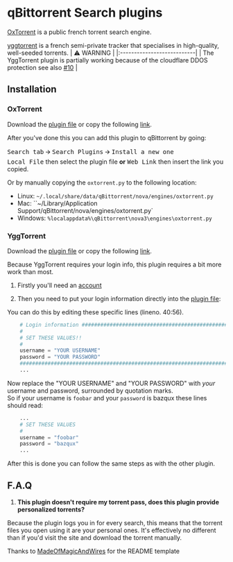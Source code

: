 qBittorrent Search plugins
==========================

[OxTorrent](https://www.oxtorrent.co) is a public french torrent search engine.

[yggtorrent](https://yggtorrent.ch) is a french semi-private tracker that specialises in high-quality,
well-seeded torrents.
| :warning: WARNING          |
|:---------------------------|
| The YggTorrent plugin is partially working because of the cloudflare DDOS protection see also [#10](/../../issues/10) |


Installation
------------
### OxTorrent

Download the [plugin file](oxtorrent.py) or copy the
following [link](https://raw.githubusercontent.com/CravateRouge/qBittorrentSearchPlugins/master/oxtorrent.py).

After you've done this you can add this plugin to qBittorrent by going:

<kbd>Search tab</kbd> 🡪 <kbd>Search Plugins</kbd> 🡪 <kbd>Install a new one</kbd>  
<kbd>Local File</kbd> then select the plugin file
 **or**
<kbd>Web Link</kbd> then insert the link you copied.

Or by manually copying the `oxtorrent.py` to the following location:
  * Linux: `~/.local/share/data/qBittorrent/nova/engines/oxtorrent.py`
  * Mac: ``~/Library/Application Support/qBittorrent/nova/engines/oxtorrent.py`
  * Windows: `%localappdata%\qBittorrent\nova3\engines\oxtorrent.py`
  
### YggTorrent

Download the [plugin file](yggtorrent.py) or copy the
following [link](https://raw.githubusercontent.com/CravateRouge/qBittorrentSearchPlugins/master/yggtorrent.py).

Because YggTorrent requires your login info, this plugin requires a bit more work than most.

1. Firstly you'll need an [account](https://yggtorrent.ch/user/register)

2. Then you need to put your login information directly into the [plugin file](yggtorrent.py):

You can do this by editing these specific lines (lineno. 40:56).
```python
    # Login information ######################################################
    #
    # SET THESE VALUES!!
    #
    username = "YOUR USERNAME"
    password = "YOUR PASSWORD"
    ##########################################################################
    ...
```
Now replace the "YOUR USERNAME" and "YOUR PASSWORD" with *your* username and password, surrounded by quotation marks.  
So if your username is `foobar` and your `password` is bazqux these lines should read:
```python
    ...
    # SET THESE VALUES
    #
    username = "foobar"
    password = "bazqux"
    ...
```
After this is done you can follow the same steps as with the other plugin.

F.A.Q
-----

1. **This plugin doesn't require my torrent pass, does this plugin provide personalized torrents?**

  Because the plugin logs you in for every search, this means that the torrent files you open using it are your
  personal ones. It's effectively no different than if you'd visit the site and download the torrent manually.



Thanks to [MadeOfMagicAndWires](https://github.com/MadeOfMagicAndWires) for the README template

